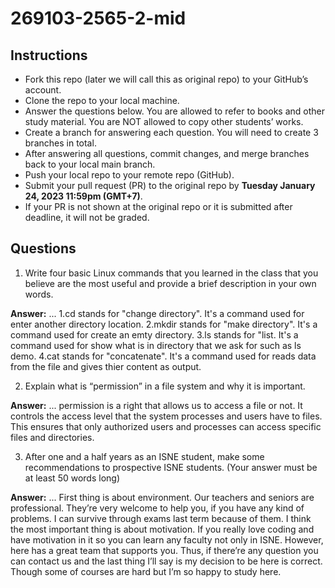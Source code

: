 # 269103-2565-2-mid

## Instructions

- Fork this repo (later we will call this as original repo) to your GitHub’s account. 
- Clone the repo to your local machine.
- Answer the questions below. You are allowed to refer to books and other study material. You are NOT allowed to copy other students’ works. 
- Create a branch for answering each question. You will need to create 3 branches in total.
- After answering all questions, commit changes, and merge branches back to your local main branch.
- Push your local repo to your remote repo (GitHub).
- Submit your pull request (PR) to the original repo by **Tuesday January 24, 2023 11:59pm (GMT+7)**.
- If your PR is not shown at the original repo or it is submitted after deadline, it will not be graded.

## Questions

1. Write four basic Linux commands that you learned in the class that you believe are the most useful and provide a brief description in your own words. 

**Answer:** ...
1.cd 
    stands for "change directory". It's a command used for enter another directory location.
2.mkdir
    stands for "make directory". It's a command used for create an emty directory.
3.ls
    stands for "list. It's a command used for show what is in directory that we ask for such as ls demo.
4.cat
    stands for "concatenate". It's a command used for reads data from the file and gives thier content as output.

2. Explain what is “permission” in a file system and why it is important.

**Answer:** ...
permission is a right that allows us to access a file or not. It controls the access level that the system processes and users have to files. This ensures that only authorized users and processes can access specific files and directories.

3. After one and a half years as an ISNE student, make some recommendations to prospective ISNE students. (Your answer must be at least 50 words long)

**Answer:** ...
First thing is about environment. Our teachers and seniors are professional. They’re very welcome to help you, if you have any kind of problems. I can survive through exams last term because of them. I think the most important thing is about motivation. If you really love coding and have motivation in it so you can learn any faculty not only in ISNE. However, here has a great team that supports you. Thus, if there’re any question you can contact us and the last thing I’ll say is my decision to be here is correct. Though some of courses are hard but I’m so happy to study here.